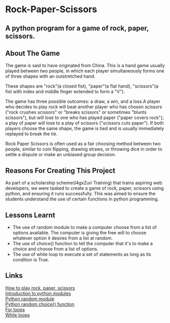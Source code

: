 <h1>Rock-Paper-Scissors</h1>
<h2>A python program for a game of rock, paper, scissors.</h2>
<h2>About The Game</h2>
<p>The game is said to have originated from China. This is a hand game usually played between two people, in which each player simultaneously forms one of three shapes with an outstretched hand.

These shapes are "rock"(a closed fist), "paper"(a flat hand), "scissors"(a fist with index and middle finger extended to form a "V").

The game has three possible outcomes: a draw, a win, and a loss.A player who decides to play rock will beat another player who has chosen scissors ("rock crushes scissors" or "breaks scissors" or sometimes "blunts scissors"), but will lose to one who has played paper ("paper covers rock"); a play of paper will lose to a play of scissors ("scissors cuts paper"). If both players choose the same shape, the game is tied and is usually immediately replayed to break the tie.

Rock Paper Scissors is often used as a fair choosing method between two people, similar to coin flipping, drawing straws, or throwing dice in order to settle a dispute or make an unbiased group decision.</p>

<h2>Reasons For Creating This Project</h2>
<p>As part of a scholarship scheme(I4gxZuri Training) that trains aspiring web developers, we were tasked to create a game of rock, paper, scissors using python, and ensuring it runs successfully. This was aimed to ensure the students understand the use of certain functions in python programming.</p>

<h2>Lessons Learnt</h2>
<ul>
  <li>The use of random module to make a computer choose from a list of options available. The computer is giving the free will to choose whatever option it desires from a list at random.</li>
  <li>The use of choice() function to tell the computer that it's to make a choice and choose from a list of options.</li>
  <li>The use of while loop to execute a set of statements as long as its condition is True.</li>
</ul>

<h2>Links</h2>
<a href="https://www.youtube.com/watch?v=ND4fd6yScBM">How to play rock, paper, scissors</a><br>
<a href="https://www.youtube.com/watch?v=uoVUOTPL9Rw&list=PLxuUHF3OiqfWAITD4gPUHZ1GcYRqmyF7P&index=26">Introduction to python modules</a><br>
<a href="https://www.w3schools.com/python/module_random.asp">Python random module</a><br>
<a href="https://pynative.com/python-random-choice/">Python random choice() function</a><br>
<a href="https://www.youtube.com/watch?v=P9sIg93Boso&list=PLxuUHF3OiqfWAITD4gPUHZ1GcYRqmyF7P&index=18">For loops</a><br>
<a href="https://www.youtube.com/watch?v=J8dkgM8Mck0&list=PLxuUHF3OiqfWAITD4gPUHZ1GcYRqmyF7P&index=19">While loops</a>
